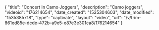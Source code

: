 {
    "title": "Concert In Camo Joggers",
    "description": "Camo joggers",
    "videoid": "176214654",
    "date_created": "1535304603",
    "date_modified": "1535385718",
    "type": "captivate",
    "layout": "video",
    "url": "\/v\/trim-861ed85e-dcde-472b-a9e5-e87e3e301ca8\/176214654"
}
